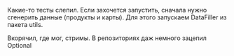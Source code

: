 
Какие-то тесты слепил. Если захочется запустить, сначала нужно сгенерить данные (продукты и карты).
Для этого запускаем DataFiller из пакета utils.

Вкорячил, где мог, стримы. В репозиториях даж немного зацепил Optional

